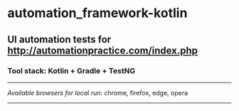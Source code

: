 # automation_framework-kotlin

## UI automation tests for http://automationpractice.com/index.php

### Tool stack: Kotlin + Gradle + TestNG
 *********
_Available browsers for local run_: chrome, firefox, edge, opera
 *********
